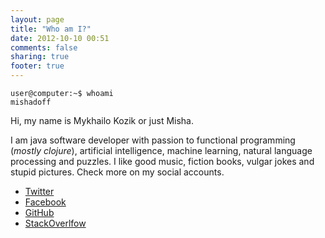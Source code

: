 ```yaml
---
layout: page
title: "Who am I?"
date: 2012-10-10 00:51
comments: false
sharing: true
footer: true
---
```


    user@computer:~$ whoami
    mishadoff

Hi, my name is Mykhailo Kozik or just Misha.

I am java software developer with passion to functional programming (*mostly clojure*), artificial intelligence, machine learning, natural language processing and puzzles.
I like good music, fiction books, vulgar jokes and stupid pictures. Check more on my social accounts.

* [Twitter](https://twitter.com/mishadoff)
* [Facebook](https://www.facebook.com/mishadoff)
* [GitHub](https://github.com/mishadoff)
* [StackOverlfow](http://stackoverflow.com/users/555553/mishadoff)
